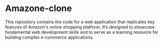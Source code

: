 # Amazone-clone
This repository contains the code for a web application that replicates key features of Amazon's online shopping platform. It’s designed to showcase fundamental web development skills and to serve as a learning resource for building complex e-commerce applications.
